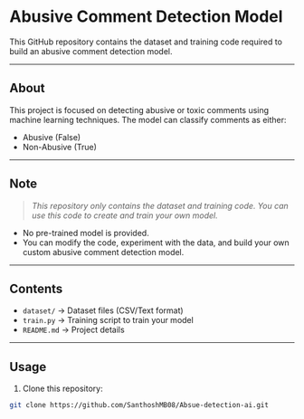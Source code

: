 # Abusive Comment Detection Model

This GitHub repository contains the dataset and training code required to build an abusive comment detection model.

---

## About

This project is focused on detecting abusive or toxic comments using machine learning techniques. The model can classify comments as either:
- Abusive (False)
- Non-Abusive (True)

---

## Note

> *This repository only contains the dataset and training code. You can use this code to create and train your own model.*

- No pre-trained model is provided.
- You can modify the code, experiment with the data, and build your own custom abusive comment detection model.

---

## Contents

- `dataset/` → Dataset files (CSV/Text format)
- `train.py` → Training script to train your model
- `README.md` → Project details

---

## Usage

1. Clone this repository:
```bash
git clone https://github.com/SanthoshMB08/Absue-detection-ai.git
